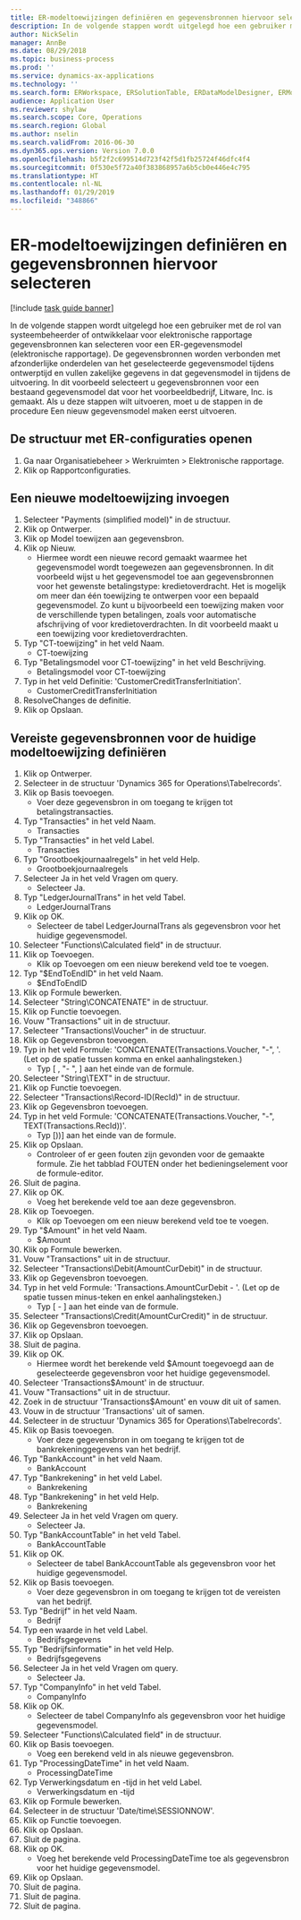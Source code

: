 ```yaml
---
title: ER-modeltoewijzingen definiëren en gegevensbronnen hiervoor selecteren
description: In de volgende stappen wordt uitgelegd hoe een gebruiker met de rol van systeembeheerder of ontwikkelaar voor elektronische rapportage gegevensbronnen kan selecteren voor een ER-gegevensmodel (elektronische rapportage).
author: NickSelin
manager: AnnBe
ms.date: 08/29/2018
ms.topic: business-process
ms.prod: ''
ms.service: dynamics-ax-applications
ms.technology: ''
ms.search.form: ERWorkspace, ERSolutionTable, ERDataModelDesigner, ERModelMappingTable, ERModelMappingDesigner, ERExpressionDesignerFormula
audience: Application User
ms.reviewer: shylaw
ms.search.scope: Core, Operations
ms.search.region: Global
ms.author: nselin
ms.search.validFrom: 2016-06-30
ms.dyn365.ops.version: Version 7.0.0
ms.openlocfilehash: b5f2f2c699514d723f42f5d1fb25724f46dfc4f4
ms.sourcegitcommit: 0f530e5f72a40f383868957a6b5cb0e446e4c795
ms.translationtype: HT
ms.contentlocale: nl-NL
ms.lasthandoff: 01/29/2019
ms.locfileid: "348866"
---
```

# <a name="define-er-model-mappings-and-select-data-sources-for-them"></a>ER-modeltoewijzingen definiëren en gegevensbronnen hiervoor selecteren

[!include [task guide banner](../../includes/task-guide-banner.md)]

In de volgende stappen wordt uitgelegd hoe een gebruiker met de rol van systeembeheerder of ontwikkelaar voor elektronische rapportage gegevensbronnen kan selecteren voor een ER-gegevensmodel (elektronische rapportage). De gegevensbronnen worden verbonden met afzonderlijke onderdelen van het geselecteerde gegevensmodel tijdens ontwerptijd en vullen zakelijke gegevens in dat gegevensmodel in tijdens de uitvoering. In dit voorbeeld selecteert u gegevensbronnen voor een bestaand gegevensmodel dat voor het voorbeeldbedrijf, Litware, Inc. is gemaakt. Als u deze stappen wilt uitvoeren, moet u de stappen in de procedure Een nieuw gegevensmodel maken eerst uitvoeren.


## <a name="open-the-electronic-reporting-configurations-tree"></a>De structuur met ER-configuraties openen
1. Ga naar Organisatiebeheer > Werkruimten > Elektronische rapportage.
2. Klik op Rapportconfiguraties.

## <a name="insert-a-new-model-mapping"></a>Een nieuwe modeltoewijzing invoegen
1. Selecteer "Payments (simplified model)" in de structuur.
2. Klik op Ontwerper.
3. Klik op Model toewijzen aan gegevensbron.
4. Klik op Nieuw.
    * Hiermee wordt een nieuwe record gemaakt waarmee het gegevensmodel wordt toegewezen aan gegevensbronnen. In dit voorbeeld wijst u het gegevensmodel toe aan gegevensbronnen voor het gewenste betalingstype: kredietoverdracht.     Het is mogelijk om meer dan één toewijzing te ontwerpen voor een bepaald gegevensmodel. Zo kunt u bijvoorbeeld een toewijzing maken voor de verschillende typen betalingen, zoals voor automatische afschrijving of voor kredietoverdrachten. In dit voorbeeld maakt u een toewijzing voor kredietoverdrachten.  
5. Typ "CT-toewijzing" in het veld Naam.
    * CT-toewijzing  
6. Typ "Betalingsmodel voor CT-toewijzing" in het veld Beschrijving.
    * Betalingsmodel voor CT-toewijzing  
7. Typ in het veld Definitie: 'CustomerCreditTransferInitiation'.
    * CustomerCreditTransferInitiation  
8. ResolveChanges de definitie.
9. Klik op Opslaan.

## <a name="define-required-data-sources-for-the-current-model-mapping"></a>Vereiste gegevensbronnen voor de huidige modeltoewijzing definiëren
1. Klik op Ontwerper.
2. Selecteer in de structuur 'Dynamics 365 for Operations\Tabelrecords'.
3. Klik op Basis toevoegen.
    * Voer deze gegevensbron in om toegang te krijgen tot betalingstransacties.  
4. Typ "Transacties" in het veld Naam.
    * Transacties  
5. Typ "Transacties" in het veld Label.
    * Transacties  
6. Typ "Grootboekjournaalregels" in het veld Help.
    * Grootboekjournaalregels  
7. Selecteer Ja in het veld Vragen om query.
    * Selecteer Ja.  
8. Typ "LedgerJournalTrans" in het veld Tabel.
    * LedgerJournalTrans  
9. Klik op OK.
    * Selecteer de tabel LedgerJournalTrans als gegevensbron voor het huidige gegevensmodel.  
10. Selecteer "Functions\Calculated field" in de structuur.
11. Klik op Toevoegen.
    * Klik op Toevoegen om een nieuw berekend veld toe te voegen.  
12. Typ "$EndToEndID" in het veld Naam.
    * $EndToEndID  
13. Klik op Formule bewerken.
14. Selecteer "String\CONCATENATE" in de structuur.
15. Klik op Functie toevoegen.
16. Vouw "Transactions" uit in de structuur.
17. Selecteer "Transactions\Voucher" in de structuur.
18. Klik op Gegevensbron toevoegen.
19. Typ in het veld Formule: 'CONCATENATE(Transactions.Voucher, "-", '. (Let op de spatie tussen komma en enkel aanhalingsteken.)
    * Typ [ , "- ", ] aan het einde van de formule.  
20. Selecteer "String\TEXT" in de structuur.
21. Klik op Functie toevoegen.
22. Selecteer "Transactions\Record-ID(RecId)" in de structuur.
23. Klik op Gegevensbron toevoegen.
24. Typ in het veld Formule: 'CONCATENATE(Transactions.Voucher, "-", TEXT(Transactions.RecId))'.
    * Typ [))] aan het einde van de formule.  
25. Klik op Opslaan.
    * Controleer of er geen fouten zijn gevonden voor de gemaakte formule. Zie het tabblad FOUTEN onder het bedieningselement voor de formule-editor.  
26. Sluit de pagina.
27. Klik op OK.
    * Voeg het berekende veld toe aan deze gegevensbron.  
28. Klik op Toevoegen.
    * Klik op Toevoegen om een nieuw berekend veld toe te voegen.  
29. Typ "$Amount" in het veld Naam.
    * $Amount  
30. Klik op Formule bewerken.
31. Vouw "Transactions" uit in de structuur.
32. Selecteer "Transactions\Debit(AmountCurDebit)" in de structuur.
33. Klik op Gegevensbron toevoegen.
34. Typ in het veld Formule: 'Transactions.AmountCurDebit - '. (Let op de spatie tussen minus-teken en enkel aanhalingsteken.)
    * Typ [ - ] aan het einde van de formule.  
35. Selecteer "Transactions\Credit(AmountCurCredit)" in de structuur.
36. Klik op Gegevensbron toevoegen.
37. Klik op Opslaan.
38. Sluit de pagina.
39. Klik op OK.
    * Hiermee wordt het berekende veld $Amount toegevoegd aan de geselecteerde gegevensbron voor het huidige gegevensmodel.  
40. Selecteer 'Transactions\$Amount' in de structuur.
41. Vouw "Transactions" uit in de structuur.
42. Zoek in de structuur 'Transactions\$Amount' en vouw dit uit of samen.
43. Vouw in de structuur 'Transactions' uit of samen.
44. Selecteer in de structuur 'Dynamics 365 for Operations\Tabelrecords'.
45. Klik op Basis toevoegen.
    * Voer deze gegevensbron in om toegang te krijgen tot de bankrekeninggegevens van het bedrijf.  
46. Typ "BankAccount" in het veld Naam.
    * BankAccount  
47. Typ "Bankrekening" in het veld Label.
    * Bankrekening  
48. Typ "Bankrekening" in het veld Help.
    * Bankrekening  
49. Selecteer Ja in het veld Vragen om query.
    * Selecteer Ja.  
50. Typ "BankAccountTable" in het veld Tabel.
    * BankAccountTable  
51. Klik op OK.
    * Selecteer de tabel BankAccountTable als gegevensbron voor het huidige gegevensmodel.  
52. Klik op Basis toevoegen.
    * Voer deze gegevensbron in om toegang te krijgen tot de vereisten van het bedrijf.  
53. Typ "Bedrijf" in het veld Naam.
    * Bedrijf  
54. Typ een waarde in het veld Label.
    * Bedrijfsgegevens  
55. Typ "Bedrijfsinformatie" in het veld Help.
    * Bedrijfsgegevens  
56. Selecteer Ja in het veld Vragen om query.
    * Selecteer Ja.  
57. Typ "CompanyInfo" in het veld Tabel.
    * CompanyInfo  
58. Klik op OK.
    * Selecteer de tabel CompanyInfo als gegevensbron voor het huidige gegevensmodel.  
59. Selecteer "Functions\Calculated field" in de structuur.
60. Klik op Basis toevoegen.
    * Voeg een berekend veld in als nieuwe gegevensbron.  
61. Typ "ProcessingDateTime" in het veld Naam.
    * ProcessingDateTime  
62. Typ Verwerkingsdatum en -tijd in het veld Label.
    * Verwerkingsdatum en -tijd  
63. Klik op Formule bewerken.
64. Selecteer in de structuur 'Date/time\SESSIONNOW'.
65. Klik op Functie toevoegen.
66. Klik op Opslaan.
67. Sluit de pagina.
68. Klik op OK.
    * Voeg het berekende veld ProcessingDateTime toe als gegevensbron voor het huidige gegevensmodel.  
69. Klik op Opslaan.
70. Sluit de pagina.
71. Sluit de pagina.
72. Sluit de pagina.

